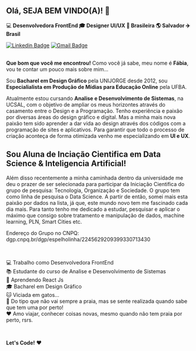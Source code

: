 <!--

<p align="center">
 <img width="100%" src="https://" />
</p>
**fabiacardoso/fabiacardoso** is a ✨ _special_ ✨ repository because its `README.md` (this file) appears on your GitHub profile.

Here are some ideas to get you started:

- 🔭 I’m currently working on ...
- 🌱 I’m currently learning ...
- 👯 I’m looking to collaborate on ...
- 🤔 I’m looking for help with ...
- 💬 Ask me about ...
- 📫 How to reach me: ...
- 😄 Pronouns: ...
- ⚡ Fun fact: ...
-->

## Olá, SEJA BEM VINDO(A)! 👋

💻 **Desenvolvedora FrontEnd  🎓 Designer UI/UX  🏡 Brasileira  🌎 Salvador  ✈️ Brasil**

[![Linkedin Badge](https://img.shields.io/badge/-FábiaCardoso-blue?style=flat-square&logo=Linkedin&logoColor=white&link=https://www.linkedin.com/in/fabiacardoso/)](https://www.linkedin.com/in/fabiacardoso/)
[![Gmail Badge](https://img.shields.io/badge/-fabiaprojetos@gmail.com-c14438?style=flat-square&logo=Gmail&logoColor=white&link=mailto:fabiaprojetos@gmail.com)](mailto:fabiaprojetos@gmail.com)
<br>
<br>

**Que bom que você me encontrou!** Como você já sabe, meu nome é **Fábia**, vou te contar um pouco mais sobre mim... 

Sou **Bacharel em Design Gráfico** pela UNIJORGE desde 2012, sou **Especialialista em Produção de Mídias para Educação Online** pela UFBA. 

Atualmente estou cursando **Analise e Desenvolvimento de Sistemas**, na UCSAL, com o objetivo de ampliar os meus horizontes através do casamento entre o Design e a Programação. Tenho experiência e paixão por diversas áreas do design gráfico e digital. Mas a minha mais nova paixão tem sido aprender a dar vida ao design através dos códigos com a programação de sites e aplicativos. Para garantir que todo o processo de criação aconteça de forma otimizada venho me especializando em **UI e UX**. 

## Sou Aluna de Inciação Cientifica em Data Science & Inteligencia Artificial!

Além disso recentemente a minha caminhada dentro da universidade me deu o prazer de ser selecionada para participar da Iniciação Cientifica do grupo de pesquisa: Tecnologia, Organização e Sociedade. O grupo tem como linha de pesquisa o Data Science. A partir de então, somei mais esta paixão por dados na lista, já que, este mundo novo tem me fascinado cada dia mais.  Para tanto tenho me dedicado a estudar, pesquisar e aplicar o máximo que consigo sobre tratamento e manipulação de dados, machine learning, PLN, Smart Cities etc.

Endereço do Grupo no CNPQ: dgp.cnpq.br/dgp/espelholinha/2245629209399330713430

<br>

💻 Trabalho como Desenvolvedora FrontEnd<br>
📚 Estudante do curso de Analise e Desenvolvimento de Sistemas<br>
🌱 Aprendendo React Js<br>
🎓 Bacharel em Design Gráfico<br>
🐱 Viciada em gatos...<br>
🌊 Do tipo que não vai sempre a praia, mas se sente realizada quando sabe que tem uma por perto!<br>
♥️ Amo viajar, conhecer coisas novas, mesmo quando não tem praia por perto, rsrs.

<br>

**Let's Code!**  ♥️ 
